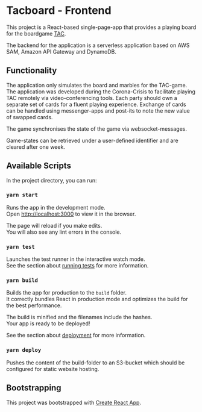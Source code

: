 # Tacboard - Frontend

This project is a React-based single-page-app that provides a playing board for the boardgame [TAC](https://spieltac.de).

The backend for the application is a serverless application based on AWS SAM, Amazon API Gateway and DynamoDB.

## Functionality

The application only simulates the board and marbles for the TAC-game. The application was developed during the Corona-Crisis to facilitate playing TAC remotely via video-conferencing tools. Each party should own a separate set of cards for a fluent playing experience. Exchange of cards can be handled using messenger-apps and post-its to note the new value of swapped cards.

The game synchronises the state of the game via websocket-messages.

Game-states can be retrieved under a user-defined identifier and are cleared after one week.


## Available Scripts

In the project directory, you can run:

### `yarn start`

Runs the app in the development mode.<br />
Open [http://localhost:3000](http://localhost:3000) to view it in the browser.

The page will reload if you make edits.<br />
You will also see any lint errors in the console.

### `yarn test`

Launches the test runner in the interactive watch mode.<br />
See the section about [running tests](https://facebook.github.io/create-react-app/docs/running-tests) for more information.

### `yarn build`

Builds the app for production to the `build` folder.<br />
It correctly bundles React in production mode and optimizes the build for the best performance.

The build is minified and the filenames include the hashes.<br />
Your app is ready to be deployed!

See the section about [deployment](https://facebook.github.io/create-react-app/docs/deployment) for more information.

### `yarn deploy`
Pushes the content of the build-folder to an S3-bucket which should be configured for static website hosting.

## Bootstrapping

This project was bootstrapped with [Create React App](https://github.com/facebook/create-react-app).